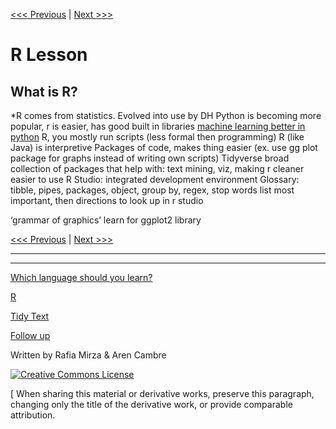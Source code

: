 [<<< Previous](Slack.md) | [Next >>>](DH.md) 

# R Lesson 

## What is  R? 

*R comes from statistics. 
Evolved into use by DH
Python is becoming more popular, r is easier, has good built in libraries 
[machine learning better in python](https://github.com/SouthernMethodistUniversity/think-play-hack)
R, you mostly run scripts (less formal then programming)
R (like Java) is interpretive 
Packages of code, makes thing easier (ex. use gg plot package for graphs instead of writing own scripts)
Tidyverse broad collection of packages that help with: text mining, viz, making r cleaner easier to use
R Studio: integrated development environment 
Glossary: tibble, pipes, packages, object, group by, regex, stop words
list most important, then directions to look up in r studio 

‘grammar of graphics’ learn for ggplot2 library 

[<<< Previous](Slack.md) | [Next >>>](DH.md) 

-----
-----


[Which language should you learn?](which.md)

[R](r.md)

[Tidy Text](tidytext.md)

[Follow up](continue.md)

Written by Rafia Mirza & Aren Cambre

[![Creative Commons License](https://i.creativecommons.org/l/by-sa/4.0/88x31.png)](http://creativecommons.org/licenses/by-sa/4.0/)

[ When sharing this material or derivative works, preserve this paragraph, changing only the title of the derivative work, or provide comparable attribution.

